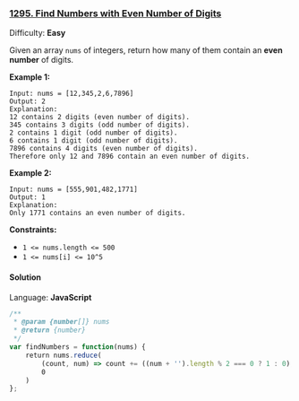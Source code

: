 ### [1295\. Find Numbers with Even Number of Digits](https://leetcode.com/problems/find-numbers-with-even-number-of-digits/)

Difficulty: **Easy**

Given an array `nums` of integers, return how many of them contain an **even number** of digits.

**Example 1:**

```
Input: nums = [12,345,2,6,7896]
Output: 2
Explanation: 
12 contains 2 digits (even number of digits). 
345 contains 3 digits (odd number of digits). 
2 contains 1 digit (odd number of digits). 
6 contains 1 digit (odd number of digits). 
7896 contains 4 digits (even number of digits). 
Therefore only 12 and 7896 contain an even number of digits.
```

**Example 2:**

```
Input: nums = [555,901,482,1771]
Output: 1 
Explanation: 
Only 1771 contains an even number of digits.
```

**Constraints:**

*   `1 <= nums.length <= 500`
*   `1 <= nums[i] <= 10^5`


#### Solution

Language: **JavaScript**

```javascript
/**
 * @param {number[]} nums
 * @return {number}
 */
var findNumbers = function(nums) {
    return nums.reduce(
        (count, num) => count += ((num + '').length % 2 === 0 ? 1 : 0),
        0
    )
};
```